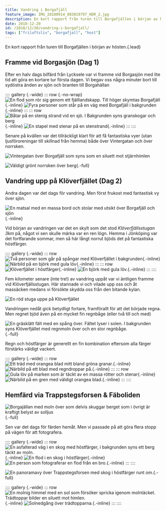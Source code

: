 ```yaml
---
title: Vandring i Borgafjäll
feature_image: IMG_20180914_083819797_HDR_2.jpg
description: En kort rapport från turen till Borgafjällen i början av hösten.
date: 2018-12-20
id: /2018/12/20/vandring-i-borgafjall/
tags: ["friluftsliv", "borgafjall", "host"]
---
```


En kort rapport från turen till Borgafjällen i början av hösten.{.lead}

## Framme vid Borgasjön (Dag 1)

Efter en halv dags bilfärd från Lycksele var vi framme vid Borgasjön med lite tid att göra en kortare tur första dagen. Vi begav oss några minuter bort till sydöstra änden av sjön och branten till Borgahällan

:::: gallery {.-wide}
::: row {.-no-wrap}
![En flod som rör sig genom ett fjälllandskapp. Till höger skymtas Borgafjäll](Gustav-Lindqvist_2018-09-13_0274-HDR.jpg){.-inline}
![Fyra personer som står på en väg med Borgafjäll i bakgrunden](Gustav-Lindqvist_2018-09-13_0275-Pano.jpg){.-inline}
:::
::: row
![Båtar på en stenig strand vid en sjö. I Bakgrunden syns granskogar och berg](Gustav-Lindqvist_2018-09-13_0346-Pano.jpg){.-inline}
![En stapel med stenar på en stenstrand](Gustav-Lindqvist_2018-09-13_0368.jpg){.-inline}
:::
::::

Senare på kvällen var det tillräckligt klart för att få fantastiska vyer (utan ljusföroreningar till skillnad från hemma) både över Vintergatan och över norrsken.

![Vintergatan över Borgafjäll som syns som en siluett mot stjärnhimlen](Gustav-Lindqvist_2018-09-13_0381-2.jpg "Vintergatan över Borgahällan")

![Väldigt grönt norrsken över berg](Gustav-Lindqvist_2018-09-13_0393.jpg){.-full}

## Vandring upp på Klöverfjället (Dag 2)

Andra dagen var det dags för vandring. Men först frukost med fantastisk vy över sjön.

![En matsal med en massa bord och stolar med utsikt över Borgafjäll och sjön](IMG_20180914_092442442.jpg "Frukostvyn över Borgasjön"){.-inline}

Vid början av vandringen var det en skylt som det stod _Klöverfjällsstugan 3km_ på, något vi sen skulle märka var en ren lögn. Hemma i Jönköping var det fortfarande sommar, men så här långt norrut bjöds det på fantastiska höstfärger.

:::: gallery {.-wide}
::: row
![Två personer som går på spångar med Klöverfjället i bakgrunden](Gustav-Lindqvist_2018-09-14_0438.jpg){.-inline}
![Närbild på en björk med gula löv](Gustav-Lindqvist_2018-09-14_0458.jpg){.-inline}
:::
::: row
![Klöverfjället i höstfärger](Gustav-Lindqvist_2018-09-14_0459-Pano.jpg){.-inline}
![En björk med gula löv.](Gustav-Lindqvist_2018-09-14_0465.jpg){.-inline}
:::
::::

Fem kilometer senare (inte tre!) av vandring uppåt var vi äntligen framme vid Klöverfjällsstugan. Här stannade vi och vilade upp oss och åt massäcken medans vi försökte skydda oss från den bitande kylan.

![En röd stuga uppe på Klöverfjället](Gustav-Lindqvist_2018-09-14_0559-Pano.jpg)

Vandringen nedåt gick betydligt fortare, framförallt för att det började regna.
Men regnet bjöd även på en mycket fin regnbåge (eller två till och med)

![En gräsklätt fält med en spång över. Fältet lyser i solen. I bakgrunden syns Klöverfjället med regnmoln över och en stor regnbåge.](Gustav-Lindqvist_2018-09-14_0591-Pano.jpg){.-full}

Regn och höstfärger är generellt en fin kombination eftersom alla färger förstärks väldigt vackert.

:::: gallery {.-wide}
::: row
![Ett träd med orangea blad mitt bland gröna granar.](Gustav-Lindqvist_2018-09-14_0594.jpg){.-inline}
![Närbild på ett blad med regndroppar på.](Gustav-Lindqvist_2018-09-14_0611.jpg){.-inline}
:::
::: row
![Gula löv på marken som är täckt av en massa rötter och stenar](Gustav-Lindqvist_2018-09-14_0600.jpg){.-inline}
![Närbild på en gren med väldigt orangea blad.](Gustav-Lindqvist_2018-09-14_0605.jpg){.-inline}
:::
::::

## Hemfärd via Trappstegsforsen & Fäboliden

![Borgajällan med moln över som delvis skuggar berget som i övrigt är kraftigt belyst av solljus](Gustav-Lindqvist_2018-09-15_0671_stitch.jpg "Borgahällan i solljuset"){.-full}

Sen var det dags för färden hemåt. Men vi passade på att göra flera stopp på vägen för att fotografera.

:::: gallery {.-wide}
::: row
![En asfalterad väg i en skog med höstfärger, i bakgrunden syns ett berg täckt av moln.](Gustav-Lindqvist_2018-09-15_0880-Pano.jpg){.-inline}
![En flod i en skog i höstfärger](Gustav-Lindqvist_2018-09-15_0883-Pano.jpg){.-inline}
![En person som fotograferar en flod från en bro.](Gustav-Lindqvist_2018-09-15_0923.jpg){.-inline}
:::
::::

![En panoramavy över Trappstegsforsen med skog i höstfärger runt om.](Gustav-Lindqvist_2018-09-15_0924_Trappstegsforsen.jpg "Trappstegsforsen"){.-full}

:::: gallery {.-wide}
::: row
![En molnig himmel med en sol som försöker spricka igenom molntäcket. Trädtoppar bilder en siluett mot himlen.](Gustav-Lindqvist_2018-09-15_0965.jpg){.-inline}
![Solnedgång över trädtopparna.](Gustav-Lindqvist_2018-09-15_0970.jpg){.-inline}
:::
::::
